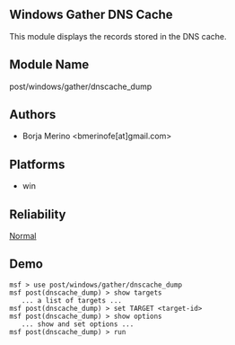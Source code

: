 ## Windows Gather DNS Cache

This module displays the records stored in the DNS cache.


## Module Name
post/windows/gather/dnscache_dump

## Authors
* Borja Merino <bmerinofe[at]gmail.com>





## Platforms
* win

## Reliability
[Normal](https://github.com/rapid7/metasploit-framework/wiki/Exploit-Ranking)

## Demo

```
msf > use post/windows/gather/dnscache_dump
msf post(dnscache_dump) > show targets
   ... a list of targets ...
msf post(dnscache_dump) > set TARGET <target-id>
msf post(dnscache_dump) > show options
   ... show and set options ...
msf post(dnscache_dump) > run
```
    
    